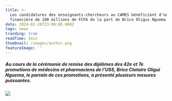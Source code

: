 ```yaml
---
title: >-
  Les candidatures des enseignants-chercheurs au CAMES bénéficient d'une aide
  financière de 100 millions de FCFA de la part de Brice Oligui Nguema.
date: 2024-02-26T23:00:00.000Z
tags: news
tranding: true
readTime: 1min
thumbnail: /images/author.png
featureImage: ''
---
```


##### Au cours de la cérémonie de remise des diplômes des 42e et 7e promotions de médecins et pharmaciens de l'USS, Brice Clotaire Oligui Nguema, le parrain de ces promotions, a présenté plusieurs mesures puissantes.

![](/B64278CB-D5AB-4621-85C3-082483DD7D0F.jpeg)
